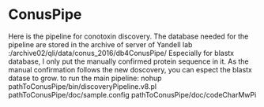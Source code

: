 # ConusPipe
Here is the pipeline for conotoxin discovery.
The database needed for the pipeline are stored in the archive of server of Yandell lab :/archive02/qli/data/conus_2016/db4ConusPipe/ 
Especially for blastx database, I only put the manually confirmed protein sequence in it. As the manual confirmation follows the new doscovery,
you can espect the blastx datase to grow. 
 to run the main pipeline:
nohup pathToConusPipe/bin/discoveryPipeline.v8.pl pathToConusPipe/doc/sample.config pathToConusPipe/doc/codeCharMwPi
